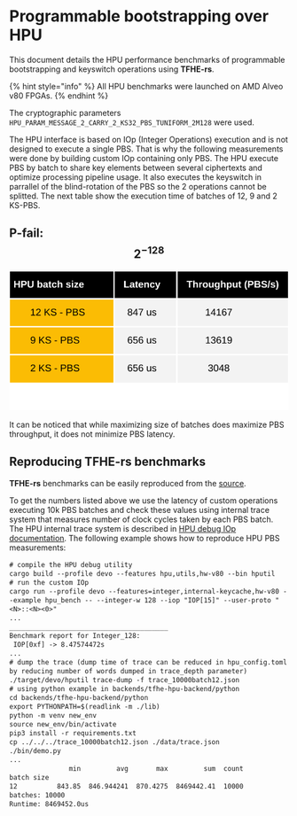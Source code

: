 # Programmable bootstrapping over HPU

This document details the HPU performance benchmarks of programmable bootstrapping and keyswitch operations using **TFHE-rs**.

{% hint style="info" %}
All HPU benchmarks were launched on AMD Alveo v80 FPGAs.
{% endhint %}

The cryptographic parameters `HPU_PARAM_MESSAGE_2_CARRY_2_KS32_PBS_TUNIFORM_2M128` were used.

The HPU interface is based on IOp (Integer Operations) execution and is not designed to execute a single PBS. That is why the following measurements were done by building custom IOp containing only PBS. The HPU execute PBS by batch to share key elements between several ciphertexts and optimize processing pipeline usage. It also executes the keyswitch in parrallel of the blind-rotation of the PBS so the 2 operations cannot be splitted.
The next table show the execution time of batches of 12, 9 and 2 KS-PBS.

## P-fail: $$2^{-128}$$

![](../../../.gitbook/assets/hpu-pbs-benchmark-tuniform-2m128.svg)

It can be noticed that while maximizing size of batches does maximize PBS throughput, it does not minimize PBS latency.

## Reproducing TFHE-rs benchmarks

**TFHE-rs** benchmarks can be easily reproduced from the [source](https://github.com/zama-ai/tfhe-rs).

To get the numbers listed above we use the latency of custom operations executing 10k PBS batches and check these values using internal trace system that measures number of clock cycles taken by each PBS batch. The HPU internal trace system is described in [HPU debug IOp documentation](https://github.com/zama-ai/hpu_fpga/blob/main/docs/debug.md).
The following example shows how to reproduce HPU PBS measurements:

```shell
# compile the HPU debug utility
cargo build --profile devo --features hpu,utils,hw-v80 --bin hputil
# run the custom IOp
cargo run --profile devo --features=integer,internal-keycache,hw-v80 --example hpu_bench -- --integer-w 128 --iop "IOP[15]" --user-proto "<N>::<N><0>"
...
________________________________________
Benchmark report for Integer_128:
 IOP[0xf] -> 8.47574472s
...
# dump the trace (dump time of trace can be reduced in hpu_config.toml by reducing number of words dumped in trace_depth parameter)
./target/devo/hputil trace-dump -f trace_10000batch12.json
# using python example in backends/tfhe-hpu-backend/python
cd backends/tfhe-hpu-backend/python
export PYTHONPATH=$(readlink -m ./lib)
python -m venv new_env
source new_env/bin/activate
pip3 install -r requirements.txt
cp ../../../trace_10000batch12.json ./data/trace.json
./bin/demo.py
...
               min         avg       max         sum  count
batch size                                                 
12          843.85  846.944241  870.4275  8469442.41  10000
batches: 10000
Runtime: 8469452.0us
```
